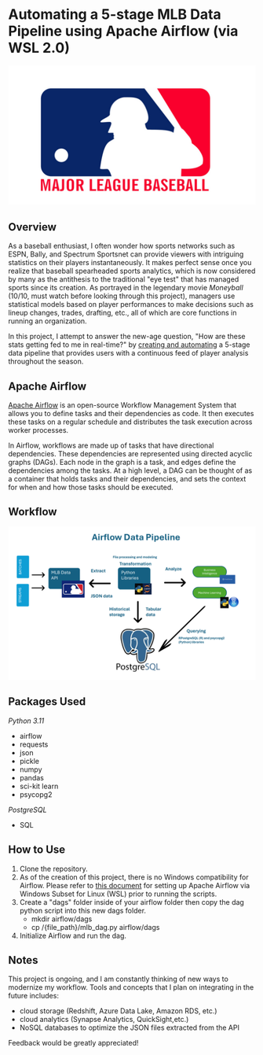 
# Automating a 5-stage MLB Data Pipeline using Apache Airflow (via WSL 2.0)
  <img src="mlb_logo.png" alt="MLB logo">

## Overview
As a baseball enthusiast, I often wonder how sports networks such as ESPN, Bally, and Spectrum Sportsnet can provide viewers with intriguing statistics on their players instantaneously. 
It makes perfect sense once you realize that baseball spearheaded sports analytics, which is now considered by many as the antithesis to the traditional "eye test" that has managed sports 
since its creation. As portrayed in the legendary movie *Moneyball* (10/10, must watch before looking through this project), managers use statistical models based on player performances to make 
decisions such as lineup changes, trades, drafting, etc., all of which are core functions in running an organization.

In this project, I attempt to answer the new-age question, "How are these stats getting fed to me in real-time?" by [creating and automating](dag_creation.ipynb) a 5-stage data pipeline that provides users with a continuous feed of player analysis throughout the season. 

## Apache Airflow

[Apache Airflow](https://airflow.apache.org/docs/apache-airflow/stable/index.html) is an open-source Workflow Management System that allows you to define tasks and their dependencies as code. It then executes these tasks on a regular schedule and distributes the task 
execution across worker processes. 

In Airflow, workflows are made up of tasks that have directional dependencies. These dependencies are represented using directed acyclic graphs (DAGs). Each node in the graph is a 
task, and edges define the dependencies among the tasks. At a high level, a DAG can be thought of as a container that holds tasks and their dependencies, and sets the context for 
when and how those tasks should be executed.

## Workflow

  <img src="mlb_airflow_diagram.png" alt="MLB Airflow Diagram">

## Packages Used

*Python 3.11*
- airflow
- requests
- json
- pickle
- numpy 
- pandas
- sci-kit learn
- psycopg2

*PostgreSQL*
- SQL

## How to Use

1. Clone the repository.
2. As of the creation of this project, there is no Windows compatibility for Airflow. Please refer to [this document](https://github.com/mgcruz024/airflow-mlb/blob/037a0c74b98583c6b80b7f50c14d8eb71132f81f/Running%20Airflow%20on%20WSL.txt) for setting up Apache Airflow via Windows Subset for Linux (WSL) prior to running the scripts.
3. Create a "dags" folder inside of your airflow folder then copy the dag python script into this new dags folder.
     - mkdir airflow/dags
     - cp /{file_path}/mlb_dag.py airflow/dags
5. Initialize Airflow and run the dag.

## Notes

This project is ongoing, and I am constantly thinking of new ways to modernize my workflow. Tools and concepts that I plan on
integrating in the future includes: 
- cloud storage (Redshift, Azure Data Lake, Amazon RDS, etc.)
- cloud analytics (Synapse Analytics, QuickSight,etc.) 
- NoSQL databases to optimize the JSON files extracted from the API

Feedback would be greatly appreciated!










